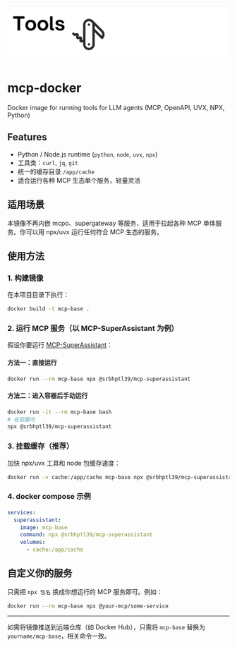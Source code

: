 ![./assets/tools.png](./assets/tools.png)

# mcp-docker

Docker image for running tools for LLM agents (MCP, OpenAPI, UVX, NPX, Python)

## Features

- Python / Node.js runtime (`python`, `node`, `uvx`, `npx`)
- 工具类：`curl`, `jq`, `git`
- 统一的缓存目录 `/app/cache`
- 适合运行各种 MCP 生态单个服务，轻量灵活

## 适用场景

本镜像不再内嵌 mcpo、supergateway 等服务，适用于拉起各种 MCP 单体服务。你可以用 npx/uvx 运行任何符合 MCP 生态的服务。

## 使用方法

### 1. 构建镜像

在本项目目录下执行：

```bash
docker build -t mcp-base .
```

### 2. 运行 MCP 服务（以 MCP-SuperAssistant 为例）

假设你要运行 [MCP-SuperAssistant](https://github.com/srbhptl39/MCP-SuperAssistant)：

#### 方法一：直接运行

```bash
docker run --rm mcp-base npx @srbhptl39/mcp-superassistant
```

#### 方法二：进入容器后手动运行

```bash
docker run -it --rm mcp-base bash
# 在容器内
npx @srbhptl39/mcp-superassistant
```

### 3. 挂载缓存（推荐）

加快 npx/uvx 工具和 node 包缓存速度：

```bash
docker run -v cache:/app/cache mcp-base npx @srbhptl39/mcp-superassistant
```

### 4. docker compose 示例

```yaml
services:
  superassistant:
    image: mcp-base
    command: npx @srbhptl39/mcp-superassistant
    volumes:
      - cache:/app/cache
```

## 自定义你的服务

只需把 `npx 包名` 换成你想运行的 MCP 服务即可。例如：

```bash
docker run --rm mcp-base npx @your-mcp/some-service
```

---

如需将镜像推送到远端仓库（如 Docker Hub），只需将 `mcp-base` 替换为 `yourname/mcp-base`，相关命令一致。

